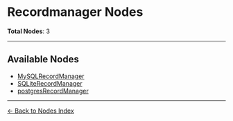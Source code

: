 # Recordmanager Nodes

**Total Nodes**: 3

---

## Available Nodes

- [MySQLRecordManager](MySQLRecordManager.md)
- [SQLiteRecordManager](SQLiteRecordManager.md)
- [postgresRecordManager](postgresRecordManager.md)

---

[← Back to Nodes Index](../README.md)
